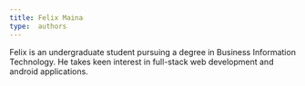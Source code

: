```yaml
---
title: Felix Maina
type:  authors
---
```

Felix is an undergraduate student pursuing a degree in Business Information Technology. He takes keen interest in full-stack web development and android applications. 
